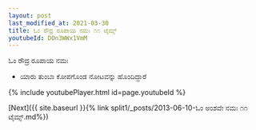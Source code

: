 ```yaml
---
layout: post
last_modified_at: 2021-03-30
title: ಓಂ ರೌದ್ರ ರೂಪಾಯ ನಮಃ ೧೧ ಟೈಮ್ಸ್
youtubeId: DOn3WWx1VmM
---
```

 
 
 ಓಂ ರೌದ್ರ ರೂಪಾಯ ನಮಃ  
 
 -  ಯಾರು ತುಂಬಾ ಕೋಪಗೊಂಡ ನೋಟವನ್ನು ಹೊಂದಿದ್ದಾರೆ 
 
  
 
  
 
 
 
 
 
 


{% include youtubePlayer.html id=page.youtubeId %}
 
[Next]({{ site.baseurl }}{% link  split1/_posts/2013-06-10-ಓಂ ಅಂಶವೇ ನಮಃ ೧೧ ಟೈಮ್ಸ್.md%})
 
